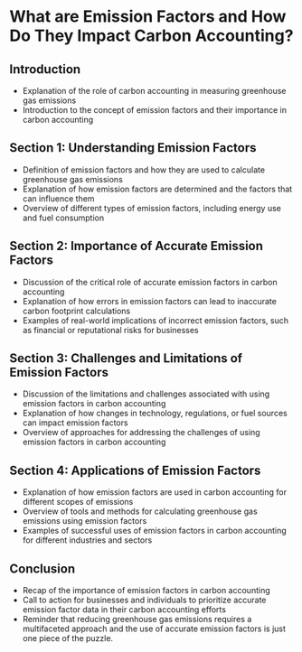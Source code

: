 # What are Emission Factors and How Do They Impact Carbon Accounting?

## Introduction

- Explanation of the role of carbon accounting in measuring greenhouse gas emissions
- Introduction to the concept of emission factors and their importance in carbon accounting

## Section 1: Understanding Emission Factors

- Definition of emission factors and how they are used to calculate greenhouse gas emissions
- Explanation of how emission factors are determined and the factors that can influence them
- Overview of different types of emission factors, including energy use and fuel consumption

## Section 2: Importance of Accurate Emission Factors

- Discussion of the critical role of accurate emission factors in carbon accounting
- Explanation of how errors in emission factors can lead to inaccurate carbon footprint calculations
- Examples of real-world implications of incorrect emission factors, such as financial or reputational risks for businesses

## Section 3: Challenges and Limitations of Emission Factors

- Discussion of the limitations and challenges associated with using emission factors in carbon accounting
- Explanation of how changes in technology, regulations, or fuel sources can impact emission factors
- Overview of approaches for addressing the challenges of using emission factors in carbon accounting

## Section 4: Applications of Emission Factors

- Explanation of how emission factors are used in carbon accounting for different scopes of emissions
- Overview of tools and methods for calculating greenhouse gas emissions using emission factors
- Examples of successful uses of emission factors in carbon accounting for different industries and sectors

## Conclusion

- Recap of the importance of emission factors in carbon accounting
- Call to action for businesses and individuals to prioritize accurate emission factor data in their carbon accounting efforts
- Reminder that reducing greenhouse gas emissions requires a multifaceted approach and the use of accurate emission factors is just one piece of the puzzle.
